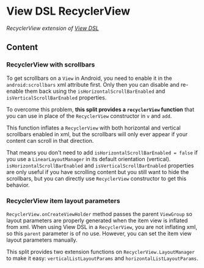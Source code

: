 # View DSL RecyclerView

*RecyclerView extension of [View DSL](../viewdsl)*

## Content

### RecyclerView with scrollbars

To get scrollbars on a `View` in Android, you need to enable it in the
`android:scrollbars` xml attribute first. Only then you can disable and
re-enable them back using the `isHorizontalScrollBarEnabled` and
`isVerticalScrollBarEnabled` properties.

To overcome this problem, **this split provides a `recyclerView` function**
that you can use in place of the `RecyclerView` constructor in `v` and `add`.

This function inflates a `RecyclerView` with both horizontal and vertical
scrollbars enabled in xml, but the scrollbars will only ever appear if your
content can scroll in that direction.

That means you don't need to add
`isHorizontalScrollBarEnabled = false` if you use a `LinearLayoutManager` in
its default orientation (vertical). `isHorizontalScrollBarEnabled` and
`isVerticalScrollBarEnabled` properties are only useful if you have scrolling
content but you still want to hide the scrollbars, but you can directly use
`RecyclerView` constructor to get this behavior.

### RecyclerView item layout parameters

`RecyclerView.onCreateViewHolder` method passes the parent `ViewGroup` so
layout parameters are properly generated when the item view is inflated from
xml. When using View DSL in a `RecyclerView`, you are not inflating xml, so
this `parent` parameter is of no use. However, you can set the item view
layout parameters manually.

This split provides two extension functions on `RecyclerView.LayoutManager`
to make it easy: `verticalListLayoutParams` and `horizontalListLayoutParams`. 
